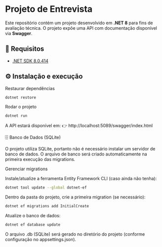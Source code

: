 # Projeto de Entrevista  

Este repositório contém um projeto desenvolvido em **.NET 8** para fins de avaliação técnica. O projeto expõe uma API com documentação disponível via **Swagger**.  

## 🚀 Requisitos  

- [.NET SDK 8.0.414](https://dotnet.microsoft.com/pt-br/download/dotnet/thank-you/sdk-8.0.414-macos-arm64-installer)  

## ⚙️ Instalação e execução  

Restaurar dependências
```bash
dotnet restore
```
Rodar o projeto
```bash
dotnet run
```
A API estará disponível em:
👉 http://localhost:5089/swagger/index.html

🗄️ Banco de Dados (SQLite)

O projeto utiliza SQLite, portanto não é necessário instalar um servidor de banco de dados. O arquivo de banco será criado automaticamente na primeira execução das migrations.

Gerenciar migrations

Instale/atualize a ferramenta Entity Framework CLI (caso ainda não tenha):
```bash
dotnet tool update --global dotnet-ef
```

Dentro da pasta do projeto, crie a primeira migration (se necessário):
```bash
dotnet ef migrations add InitialCreate
```

Atualize o banco de dados:
```bash
dotnet ef database update
```

O arquivo .db (SQLite) será gerado no diretório do projeto (conforme configuração no appsettings.json).
